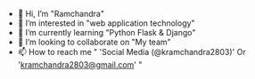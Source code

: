 - 👋 Hi, I’m "Ramchandra"
- 👀 I’m interested in "web application technology"
- 🌱 I’m currently learning "Python Flask & Django"
- 💞️ I’m looking to collaborate on "My team"
- 📫 How to reach me " 'Social Media (@kramchandra2803)' Or 'kramchandra2803@gmail.com' "

<!---
kramchandra2803/kramchandra2803 is a ✨ special ✨ repository because its `README.md` (this file) appears on your GitHub profile.
You can click the Preview link to take a look at your changes.
--->

